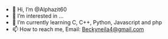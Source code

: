 - 👋 Hi, I’m @Alphazit60
- 👀 I’m interested in ...
- 🌱 I’m currently learning C, C++, Python, Javascript and php
- 📫 How to reach me, Email: Beckyneila4@gmail.com

<!---
Alphazit60/Alphazit60 is a ✨ special ✨ repository because its `README.md` (this file) appears on your GitHub profile.
You can click the Preview link to take a look at your changes.
--->
